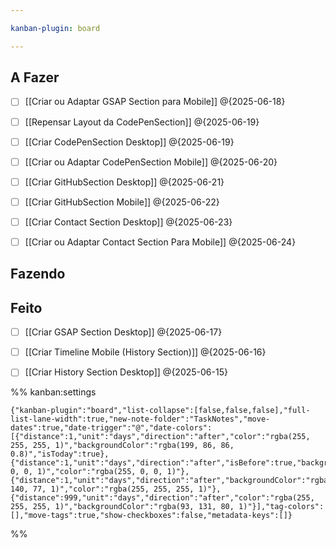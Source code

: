 ```yaml
---

kanban-plugin: board

---
```


## A Fazer

- [ ] [[Criar ou Adaptar GSAP Section para Mobile]] @{2025-06-18}
- [ ] [[Repensar Layout da CodePenSection]] @{2025-06-19}
- [ ] [[Criar CodePenSection Desktop]] @{2025-06-19}
- [ ] [[Criar ou Adaptar CodePenSection Mobile]] @{2025-06-20}
- [ ] [[Criar GitHubSection Desktop]] @{2025-06-21}
- [ ] [[Criar GitHubSection Mobile]] @{2025-06-22}
- [ ] [[Criar Contact Section Desktop]] @{2025-06-23}
- [ ] [[Criar ou Adaptar Contact Section Para Mobile]] @{2025-06-24}


## Fazendo



## Feito

- [ ] [[Criar GSAP Section Desktop]] @{2025-06-17}
- [ ] [[Criar Timeline Mobile (History Section)]] @{2025-06-16}
- [ ] [[Criar History Section Desktop]] @{2025-06-15}




%% kanban:settings
```
{"kanban-plugin":"board","list-collapse":[false,false,false],"full-list-lane-width":true,"new-note-folder":"TaskNotes","move-dates":true,"date-trigger":"@","date-colors":[{"distance":1,"unit":"days","direction":"after","color":"rgba(255, 255, 255, 1)","backgroundColor":"rgba(199, 86, 86, 0.8)","isToday":true},{"distance":1,"unit":"days","direction":"after","isBefore":true,"backgroundColor":"rgba(0, 0, 0, 1)","color":"rgba(255, 0, 0, 1)"},{"distance":1,"unit":"days","direction":"after","backgroundColor":"rgba(143, 140, 77, 1)","color":"rgba(255, 255, 255, 1)"},{"distance":999,"unit":"days","direction":"after","color":"rgba(255, 255, 255, 1)","backgroundColor":"rgba(93, 131, 80, 1)"}],"tag-colors":[],"move-tags":true,"show-checkboxes":false,"metadata-keys":[]}
```
%%